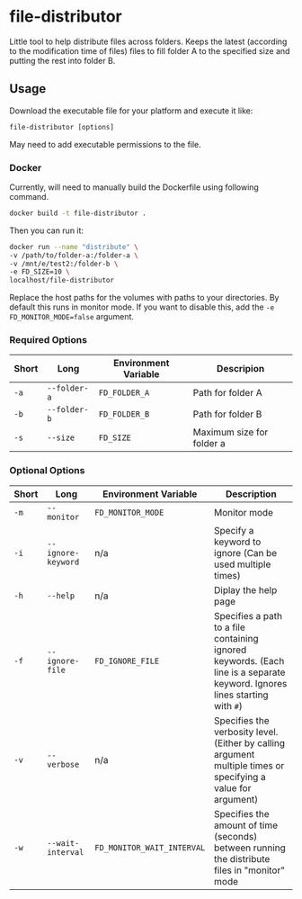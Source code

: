 # file-distributor

Little tool to help distribute files across folders. Keeps the latest (according to the modification time of files) files to fill folder A to the specified size and putting the rest into folder B.

## Usage

Download the executable file for your platform and execute it like: 

```cmd
file-distributor [options]
```

May need to add executable permissions to the file.

### Docker

Currently, will need to manually build the Dockerfile using following command.

```bash
docker build -t file-distributor .
```

Then you can run it:

```bash
docker run --name "distribute" \
-v /path/to/folder-a:/folder-a \
-v /mnt/e/test2:/folder-b \
-e FD_SIZE=10 \
localhost/file-distributor
```

Replace the host paths for the volumes with paths to your directories. By default this runs in monitor mode. If you want to disable this, add the `-e FD_MONITOR_MODE=false` argument.

### Required Options

| Short | Long | Environment Variable | Descripion |
| --- | --- | --- | --- |
| `-a` | `--folder-a` | `FD_FOLDER_A` | Path for folder A |
| `-b` | `--folder-b` | `FD_FOLDER_B` | Path for folder B |
| `-s` | `--size` | `FD_SIZE` | Maximum size for folder a |

### Optional Options

| Short | Long | Environment Variable | Description |
| --- | --- | --- | --- |
| `-m` | `--monitor` | `FD_MONITOR_MODE` | Monitor mode |
| `-i` | `--ignore-keyword` | n/a | Specify a keyword to ignore (Can be used multiple times) |
| `-h` | `--help` | n/a | Diplay the help page |
| `-f` | `--ignore-file` | `FD_IGNORE_FILE` | Specifies a path to a file containing ignored keywords. (Each line is a separate keyword. Ignores lines starting with `#`) |
| `-v` | `--verbose` | n/a | Specifies the verbosity level. (Either by calling argument multiple times or specifying a value for argument) |
| `-w` | `--wait-interval` | `FD_MONITOR_WAIT_INTERVAL` | Specifies the amount of time (seconds) between running the distribute files in "monitor" mode |
